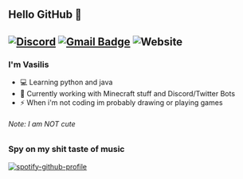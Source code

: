 ## Hello GitHub 👋
[![Discord](https://img.shields.io/badge/Discord-Vasilis%237272-%237289DA?label=&logo=discord&logoColor=ffffff&color=7389D8&labelColor=6A7EC2)](https://discord.com)
[![Gmail Badge](https://img.shields.io/badge/-vasilis@thepikachu.ga-c14438?style=flat-square&logo=Gmail&logoColor=white&link=mailto:vasilis@thepikachu.ga)](mailto:vasilis@thepikachu.ga)
![Website](https://img.shields.io/website?down_color=red&down_message=dead&label=My%20website&up_color=green&up_message=online&url=https%3A%2F%2Fvasilis.thepikachu.ga)
---
<!-- <img align="right" alt="PNG" src="May_Monthly_Reward_9.png" /> -->

### I'm Vasilis

- 💻 Learning python and java
- 🌱 Currently working with Minecraft stuff and Discord/Twitter Bots
- ⚡ When i'm not coding im probably drawing or playing games

###### Note: I am NOT cute

### Spy on my shit taste of music
[![spotify-github-profile](https://spotify-github-profile.vercel.app/api/view?uid=g0y80hvswaih9tsvbiur9ym0v&cover_image=true&theme=default)](https://spotify-github-profile.vercel.app/api/view?uid=g0y80hvswaih9tsvbiur9ym0v&redirect=true)
